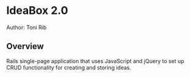 # IdeaBox 2.0

Author: Toni Rib

## Overview

Rails single-page application that uses JavaScript and jQuery to set up CRUD functionality for creating and storing ideas.
